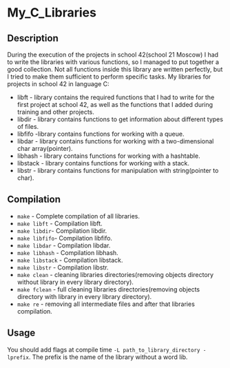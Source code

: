 # My_C_Libraries

## Description

During the execution of the projects in school 42(school 21 Moscow) I had to write the libraries with various functions, so I managed to put together a good collection. Not all functions inside this library are written perfectly, but I tried to make them sufficient to perform specific tasks. My libraries for projects in school 42 in language C:
* libft - library contains the required functions that I had to write for the first project at school 42, as well as the functions that I added during training and other projects.
* libdir - library contains functions to get information about different types of files.
* libfifo -library contains functions for working with a queue.
* libdar - library contains functions for working with a two-dimensional char array(pointer).
* libhash - library contains functions for working with a hashtable.
* libstack - library contains functions for working with a stack.
* libstr - library contains functions for manipulation with string(pointer to char).

## Compilation
* `make` - Complete compilation of all libraries.
* `make libft` - Compilation libft.
* `make libdir`- Compilation libdir.
* `make libfifo`- Compilation libfifo.
* `make libdar` - Compilation libdar.
* `make libhash` - Compilation libhash.
* `make libstack` - Compilation libstack.
* `make libstr` - Compilation libstr.
* `make clean` - cleaning libraries directories(removing objects directory without library in every library directory).
* `make fclean` - full cleaning libraries directories(removing objects directory with library in every library directory).
* `make re` - removing all intermediate files and after that libraries compilation.

## Usage

You should add flags at compile time `-L path_to_library_directory -lprefix`. The prefix is the name of the library without a word lib.
